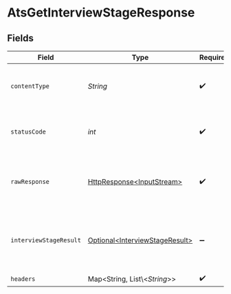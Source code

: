 # AtsGetInterviewStageResponse


## Fields

| Field                                                                                                                          | Type                                                                                                                           | Required                                                                                                                       | Description                                                                                                                    |
| ------------------------------------------------------------------------------------------------------------------------------ | ------------------------------------------------------------------------------------------------------------------------------ | ------------------------------------------------------------------------------------------------------------------------------ | ------------------------------------------------------------------------------------------------------------------------------ |
| `contentType`                                                                                                                  | *String*                                                                                                                       | :heavy_check_mark:                                                                                                             | HTTP response content type for this operation                                                                                  |
| `statusCode`                                                                                                                   | *int*                                                                                                                          | :heavy_check_mark:                                                                                                             | HTTP response status code for this operation                                                                                   |
| `rawResponse`                                                                                                                  | [HttpResponse\<InputStream>](https://docs.oracle.com/en/java/javase/11/docs/api/java.net.http/java/net/http/HttpResponse.html) | :heavy_check_mark:                                                                                                             | Raw HTTP response; suitable for custom response parsing                                                                        |
| `interviewStageResult`                                                                                                         | [Optional\<InterviewStageResult>](../../models/components/InterviewStageResult.md)                                             | :heavy_minus_sign:                                                                                                             | The interview-stage with the given identifier was retrieved.                                                                   |
| `headers`                                                                                                                      | Map\<String, List\\<*String*>>                                                                                                 | :heavy_check_mark:                                                                                                             | N/A                                                                                                                            |